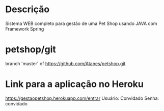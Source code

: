 # Descrição
Sistema WEB completo para gestão de uma Pet Shop usando JAVA com Framework Spring

# petshop/git
branch 'master' of https://github.com/Atanes/petshop.git

# Link para a aplicação no Heroku
https://gestaopetshop.herokuapp.com/entrar
Usuário: Convidado
Senha: convidado
